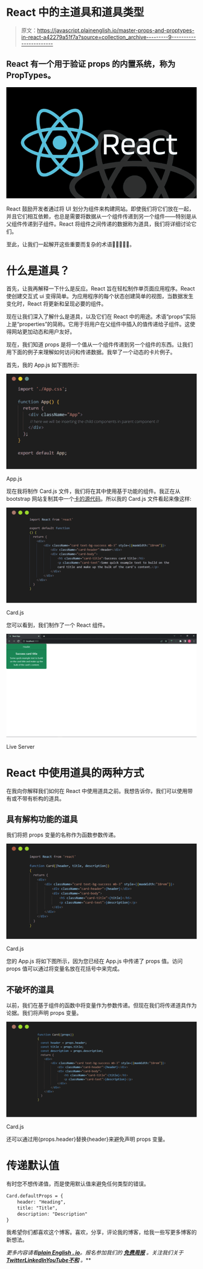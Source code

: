 # React 中的主道具和道具类型

> 原文：<https://javascript.plainenglish.io/master-props-and-proptypes-in-react-a42279a51f7a?source=collection_archive---------9----------------------->

## React 有一个用于验证 props 的内置系统，称为 PropTypes。

![](img/9a81879e4e520062a7425e11236abf83.png)

React 鼓励开发者通过将 UI 划分为组件来构建网站。即使我们将它们放在一起，并且它们相互依赖，也总是需要将数据从一个组件传递到另一个组件——特别是从父组件传递到子组件。React 将组件之间传递的数据称为道具，我们将详细讨论它们。

至此，让我们一起解开这些重要而复杂的术语👨🏻‍🤝‍👨🏻。

# 什么是道具？

首先，让我再解释一下什么是反应。React 旨在轻松制作单页面应用程序。React 使创建交互式 ui 变得简单。为应用程序的每个状态创建简单的视图，当数据发生变化时，React 将更新和呈现必要的组件。

现在让我们深入了解什么是道具，以及它们在 React 中的用途。术语“props”实际上是“properties”的简称。它用于将用户在父组件中插入的值传递给子组件。这使得网站更加动态和用户友好。

现在，我们知道 props 是将一个值从一个组件传递到另一个组件的东西。让我们用下面的例子来理解如何访问和传递数据。我举了一个动态的卡片例子。

首先，我的 App.js 如下图所示:

![](img/7c185a6cd0c4b53c9a21ab69838679d6.png)

App.js

现在我将制作 Card.js 文件，我们将在其中使用基于功能的组件。我正在从 bootstrap 网站复制其中一个[卡的源代码](https://getbootstrap.com/docs/5.2/components/card/)。所以我的 Card.js 文件看起来像这样:

![](img/072e806c420c8d4fb886a8ae52a5d5c6.png)

Card.js

您可以看到，我们制作了一个 React 组件。

![](img/98682f1954eeac969865219d9b643209.png)

Live Server

# React 中使用道具的两种方式

在我向你解释我们如何在 React 中使用道具之前。我想告诉你，我们可以使用带有或不带有析构的道具。

## 具有解构功能的道具

我们将把 props 变量的名称作为函数参数传递。

![](img/0e06b110a751b610c7e4bafe3a52b080.png)

Card.js

您的 App.js 将如下图所示，因为您已经在 App.js 中传递了 props 值。访问 props 值可以通过将变量名放在花括号中来完成。

## 不破坏的道具

以前，我们在基于组件的函数中将变量作为参数传递。但现在我们将传递道具作为论据。我们将声明 props 变量。

![](img/ce47531fd61ce06ab8b263d15950f455.png)

Card.js

还可以通过用{props.header}替换{header}来避免声明 props 变量。

# 传递默认值

有时您不想传递值，而是使用默认值来避免任何类型的错误。

```
Card.defaultProps = {
    header: "Heading",
    title: "Title", 
    description: "Description"  
}
```

我希望你们都喜欢这个博客。喜欢，分享，评论我的博客，给我一些写更多博客的新想法。

*更多内容请看*[***plain English . io***](https://plainenglish.io/)*。报名参加我们的* [***免费周报***](http://newsletter.plainenglish.io/) *。关注我们关于*[***Twitter***](https://twitter.com/inPlainEngHQ)[***LinkedIn***](https://www.linkedin.com/company/inplainenglish/)*[***YouTube***](https://www.youtube.com/channel/UCtipWUghju290NWcn8jhyAw)*[***不和***](https://discord.gg/GtDtUAvyhW) *。***